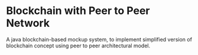 # Blockchain with Peer to Peer Network
A java blockchain-based mockup system, to implement simplified version of blockchain concept using peer to peer architectural model.
